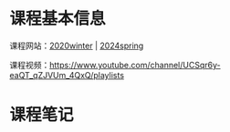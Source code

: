 # 课程基本信息

课程网站：[2020winter](https://web.stanford.edu/class/archive/cs/cs106l/cs106l.1224/) | [2024spring](https://web.stanford.edu/class/cs106l/)

课程视频：https://www.youtube.com/channel/UCSqr6y-eaQT_qZJVUm_4QxQ/playlists

# 课程笔记